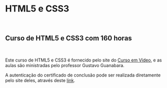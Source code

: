 # HTML5 e CSS3
<br>

 ## Curso de HTML5 e CSS3 com 160 horas
<br>
 
 Este curso de HTML5 e CSS3 é fornecido pelo site do [Curso em Vídeo](https://www.cursoemvideo.com/), e as aulas são ministradas pelo professor Gustavo Guanabara.
 
 A autenticação do certificado de conclusão pode ser realizada diretamente pelo site deles, através deste [link](https://www.cursoemvideo.com/validacao-de-certificado/).